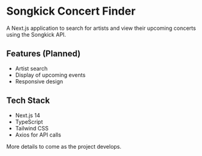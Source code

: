 # Songkick Concert Finder

A Next.js application to search for artists and view their upcoming concerts using the Songkick API.

## Features (Planned)
- Artist search
- Display of upcoming events
- Responsive design

## Tech Stack
- Next.js 14
- TypeScript
- Tailwind CSS
- Axios for API calls

More details to come as the project develops.